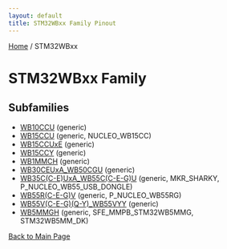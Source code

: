 ```yaml
---
layout: default
title: STM32WBxx Family Pinout
---
```


[Home](../index.md) / STM32WBxx

# STM32WBxx Family

## Subfamilies

- [WB10CCU](WB10CCU/pinout.md) (generic)
- [WB15CCU](WB15CCU/pinout.md) (generic, NUCLEO_WB15CC)
- [WB15CCUxE](WB15CCUxE/pinout.md) (generic)
- [WB15CCY](WB15CCY/pinout.md) (generic)
- [WB1MMCH](WB1MMCH/pinout.md) (generic)
- [WB30CEUxA_WB50CGU](WB30CEUxA_WB50CGU/pinout.md) (generic)
- [WB35C(C-E)UxA_WB55C(C-E-G)U](WB35C(C-E)UxA_WB55C(C-E-G)U/pinout.md) (generic, MKR_SHARKY, P_NUCLEO_WB55_USB_DONGLE)
- [WB55R(C-E-G)V](WB55R(C-E-G)V/pinout.md) (generic, P_NUCLEO_WB55RG)
- [WB55V(C-E-G)(Q-Y)_WB55VYY](WB55V(C-E-G)(Q-Y)_WB55VYY/pinout.md) (generic)
- [WB5MMGH](WB5MMGH/pinout.md) (generic, SFE_MMPB_STM32WB5MMG, STM32WB5MM_DK)


[Back to Main Page](../index.md)